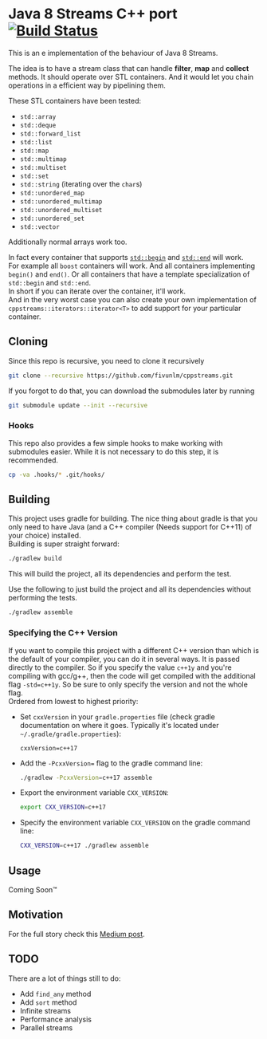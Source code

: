 # Java 8 Streams C++ port [![Build Status](https://travis-ci.org/fivunlm/cppstreams.svg?branch=master)](https://travis-ci.org/fivunlm/cppstreams)

This is an e implementation of the behaviour of Java 8 Streams.

The idea is to have a stream class that can handle **filter**, **map** and **collect** methods. It should operate over STL containers. And it would let you
chain operations in a efficient way by pipelining them.

These STL containers have been tested:
* `std::array`
* `std::deque`
* `std::forward_list`
* `std::list`
* `std::map`
* `std::multimap`
* `std::multiset`
* `std::set`
* `std::string` (iterating over the `char`s)
* `std::unordered_map`
* `std::unordered_multimap`
* `std::unordered_multiset`
* `std::unordered_set`
* `std::vector`

Additionally normal arrays work too.

In fact every container that supports [`std::begin`](https://en.cppreference.com/w/cpp/iterator/begin) and
[`std::end`](https://en.cppreference.com/w/cpp/iterator/begin) will work.  
For example all `boost` containers will work. And all containers implementing `begin()` and `end()`. Or all containers that have a template specialization of
`std::begin` and `std::end`.  
In short if you can iterate over the container, it'll work.  
And in the very worst case you can also create your own implementation of `cppstreams::iterators::iterator<T>` to add support for your particular container.

## Cloning

Since this repo is recursive, you need to clone it recursively

```sh
git clone --recursive https://github.com/fivunlm/cppstreams.git
```

If you forgot to do that, you can download the submodules later by running

```sh
git submodule update --init --recursive
```

### Hooks

This repo also provides a few simple hooks to make working with submodules easier. While it is not necessary to do this step, it is recommended.

```sh
cp -va .hooks/* .git/hooks/
```

## Building

This project uses gradle for building. The nice thing about gradle is that you only need to have Java (and a C++ compiler (Needs support for C++11) of your
choice) installed.  
Building is super straight forward:

```sh
./gradlew build
```

This will build the project, all its dependencies and perform the test.

Use the following to just build the project and all its dependencies without performing the tests.

```sh
./gradlew assemble
```

### Specifying the C++ Version

If you want to compile this project with a different C++ version than which is the default of your compiler, you can do it in several ways. It is passed
directly to the compiler. So if you specify the value `c++1y` and you're compiling with gcc/g++, then the code will get compiled with the additional flag
`-std=c++1y`. So be sure to only specify the version and not the whole flag.  
Ordered from lowest to highest priority:

- Set `cxxVersion` in your `gradle.properties` file (check gradle documentation on where it goes. Typically it's located under `~/.gradle/gradle.properties`):  
  ```
  cxxVersion=c++17
  ```
- Add the `-PcxxVersion=` flag to the gradle command line:  
  ```sh
  ./gradlew -PcxxVersion=c++17 assemble
  ```
- Export the environment variable `CXX_VERSION`:  
  ```sh
  export CXX_VERSION=c++17
  ```
- Specify the environment variable `CXX_VERSION` on the gradle command line:  
  ```sh
  CXX_VERSION=c++17 ./gradlew assemble
  ```

## Usage

Coming Soon&trade;

## Motivation

For the full story check this [Medium post](https://medium.com/@lopez.fernando.damian/java-8-streams-c-port-9aaaed28b81a#.qml1he9ez).

## TODO

There are a lot of things still to do:

* Add `find_any` method
* Add `sort` method
* Infinite streams
* Performance analysis
* Parallel streams
